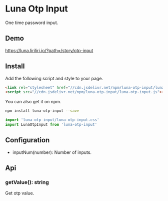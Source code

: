 # Luna Otp Input

One time password input.

## Demo

https://luna.liriliri.io/?path=/story/otp-input

## Install

Add the following script and style to your page.

```html
<link rel="stylesheet" href="//cdn.jsdelivr.net/npm/luna-otp-input/luna-otp-input.css" />
<script src="//cdn.jsdelivr.net/npm/luna-otp-input/luna-otp-input.js"></script>
```

You can also get it on npm.

```bash
npm install luna-otp-input --save
```

```javascript
import 'luna-otp-input/luna-otp-input.css'
import LunaOtpInput from 'luna-otp-input'
```

## Configuration

* inputNum(number): Number of inputs.

## Api

### getValue(): string

Get otp value.
